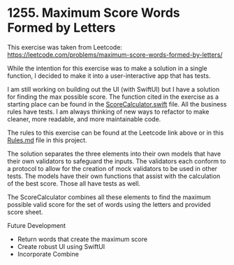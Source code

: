#  1255. Maximum Score Words Formed by Letters

This exercise was taken from Leetcode: https://leetcode.com/problems/maximum-score-words-formed-by-letters/

While the intention for this exercise was to make a solution in a single function, I decided to make it into a user-interactive app that has tests.

I am still working on building out the UI (with SwiftUI) but I have a solution for finding the max possible score.  The function cited in the exercise as a starting place can be found in the [ScoreCalculator.swift](MaxWordScore/Models/ScoreCalculator.swift) file.  All the business rules have tests.  I am always thinking of new ways to refactor to make cleaner, more readable, and more maintainable code.

The rules to this exercise can be found at the Leetcode link above or in this [Rules.md](MaxWordScore/Rules.md) file in this project.

The solution separates the three elements into their own models that have their own validators to safeguard the inputs.  The validators each conform to a protocol to allow for the creation of mock validators to be used in other tests.  The models have their own functions that assist with the calculation of the best score.  Those all have tests as well.

The ScoreCalculator combines all these elements to find the maximum possible valid score for the set of words using the letters and provided score sheet.

Future Development
- Return words that create the maximum score
- Create robust UI using SwiftUI
- Incorporate Combine
